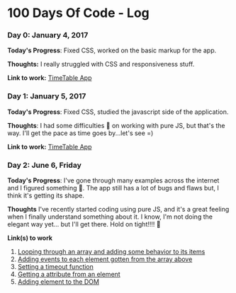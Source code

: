 # 100 Days Of Code - Log

### Day 0: January 4, 2017 


**Today's Progress**: Fixed CSS, worked on the basic markup for the app.

**Thoughts:** I really struggled with CSS and responsiveness stuff.

**Link to work:** [TimeTable App](https://codepen.io/Rithie/full/YNPdYj/)

### Day 1: January 5, 2017 


**Today's Progress**: Fixed CSS, studied the javascript side of the application.

**Thoughts**: I had some difficulties :grimacing: on working with pure JS, but that's the way. I'll get the pace as time goes by...let's see =)

**Link to work:** [TimeTable App](https://codepen.io/Rithie/full/YNPdYj/)


### Day 2: June 6, Friday

**Today's Progress**: I've gone through many examples across the internet and I figured something :tada:. The app still has a lot of bugs and flaws
but, I think it's getting its shape.

**Thoughts** I've recently started coding using pure JS, and it's a great feeling when I finally understand something about it. 
I know, I'm not doing the elegant way yet... but I'll get there. Hold on tight!!!! :ghost:

**Link(s) to work**
1. [Looping through an array and adding some behavior to its items ](https://developer.mozilla.org/en-US/docs/Web/JavaScript/Reference/Global_Objects/Array/forEach)
2. [Adding events to each element gotten from the array above](http://jsfiddle.net/anurag/34msm/)
3. [Setting a timeout function](https://developer.mozilla.org/en-US/docs/Web/Events/mouseleave)
4. [Getting a attribute from an element](http://www.w3schools.com/jsref/met_element_getattribute.asp)
5. [Adding element to the DOM](http://www.javascriptkit.com/javatutors/dom2.shtml)

